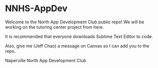 NNHS-AppDev
===========
Welcome to the North App Development Club public repo!  We will be working on the tutoring center project from here.

It is recommended that everyone downloads Sublime Text Editor to code.

Also, give me (Jeff Chao) a message on Canvas so I can add you to the repo.

Naperville North App Development Club
